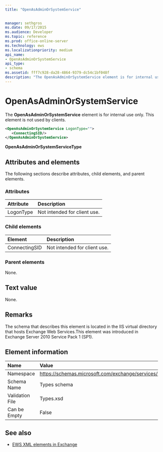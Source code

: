 ```yaml
---
title: "OpenAsAdminOrSystemService"
 
 
manager: sethgros
ms.date: 09/17/2015
ms.audience: Developer
ms.topic: reference
ms.prod: office-online-server
ms.technology: ews
ms.localizationpriority: medium
api_name:
- OpenAsAdminOrSystemService
api_type:
- schema
ms.assetid: fff7c928-da28-4864-9379-dc54c1bf048f
description: "The OpenAsAdminOrSystemService element is for internal use only. This element is not used by clients."
---
```


# OpenAsAdminOrSystemService

The **OpenAsAdminOrSystemService** element is for internal use only. This element is not used by clients. 
  
```XML
<OpenAsAdminOrSystemService LogonType="">
   <ConnectingSID/>
</OpenAsAdminOrSystemService>
```

 **OpenAsAdminOrSystemServiceType**
## Attributes and elements

The following sections describe attributes, child elements, and parent elements.
  
### Attributes

|**Attribute**|**Description**|
|:-----|:-----|
|LogonType  <br/> |Not intended for client use.  <br/> |
   
### Child elements

|**Element**|**Description**|
|:-----|:-----|
|ConnectingSID  <br/> |Not intended for client use.  <br/> |
   
### Parent elements

None.
  
## Text value

None.
  
## Remarks

The schema that describes this element is located in the IIS virtual directory that hosts Exchange Web Services.This element was introduced in Exchange Server 2010 Service Pack 1 (SP1).
  
## Element information

|**Name**|**Value**|
|:-----|:-----|
|Namespace  <br/> |https://schemas.microsoft.com/exchange/services/2006/types  <br/> |
|Schema Name  <br/> |Types schema  <br/> |
|Validation File  <br/> |Types.xsd  <br/> |
|Can be Empty  <br/> |False  <br/> |
   
## See also



- [EWS XML elements in Exchange](ews-xml-elements-in-exchange.md)

